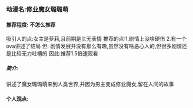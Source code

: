 ### 动漫名:修业魔女璐璐萌

#### 推荐程度: 不怎么推荐
吸引人的点:女主是萝莉,且前期是三无表情
推荐的点:1.剧情上没啥硬伤 2.有一个ova讲述了结局 
但: 剧情发展并没有那么有趣,虽然没有啥恶心人的,但很多剧情还是比较无力吐槽的
因此:推荐1.5倍速观看

##### 简介:
讲述了魔女璐璐萌来到人类世界,并因为男主变成修业魔女,留在人间的故事


#### 个人观点:



